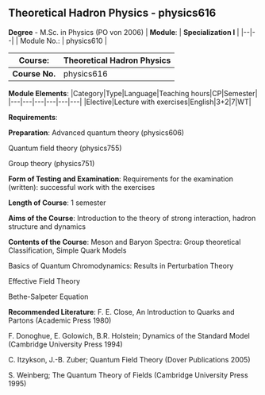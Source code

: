## Theoretical Hadron Physics - physics616

**Degree** - M.Sc. in Physics (PO von 2006)
| **Module**: | **Specialization I** |
|--|--|
| Module No.: | physics610 |

| **Course**: | Theoretical Hadron Physics |
|------|------|
| **Course No.** | physics616 |

**Module Elements**:
|Category|Type|Language|Teaching hours|CP|Semester|
|---|---|---|---|---|---|
|Elective|Lecture with exercises|English|3+2|7|WT|

**Requirements**:


**Preparation**:
Advanced quantum theory (physics606)

Quantum field theory (physics755)

Group theory (physics751)

**Form of Testing and Examination**:
Requirements for the examination (written): successful work with the exercises

**Length of Course**:
1 semester

**Aims of the Course**:
Introduction to the theory of strong interaction, hadron structure and dynamics

**Contents of the Course**:
Meson and Baryon Spectra: Group theoretical Classification, Simple Quark Models

Basics of Quantum Chromodynamics: Results in Perturbation Theory

Effective Field Theory

Bethe-Salpeter Equation

**Recommended Literature**:
F. E. Close, An Introduction to Quarks and Partons (Academic Press 1980)

F. Donoghue, E. Golowich, B.R. Holstein; Dynamics of the Standard Model (Cambridge University Press 1994)

C. Itzykson, J.-B. Zuber; Quantum Field Theory (Dover Publications 2005)

S. Weinberg; The Quantum Theory of Fields (Cambridge University Press 1995)


